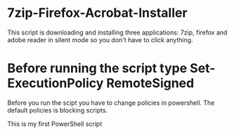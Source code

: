 # 7zip-Firefox-Acrobat-Installer

This script is downloading and installing three applications: 7zip, firefox and adobe reader in silent mode so you don't have to click anything.

# Before running the script type Set-ExecutionPolicy RemoteSigned

Before you run the scipt you have to change policies in powershell. The default policies is blocking scripts.

This is my first PowerShell script
